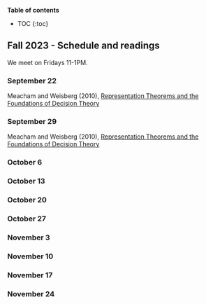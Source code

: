 **Table of contents** 
* TOC
{:toc}

## Fall 2023 - Schedule and readings

We meet on Fridays 11-1PM. 

### September 22

Meacham and  Weisberg (2010), [Representation Theorems and the Foundations of
Decision Theory](https://drive.google.com/file/d/11ovOEKqHQ2MgLIUZzwi1ZtQUi2eo1n7l/view?usp=sharing
)

### September 29

Meacham and  Weisberg (2010), [Representation Theorems and the Foundations of
Decision Theory](https://drive.google.com/file/d/11ovOEKqHQ2MgLIUZzwi1ZtQUi2eo1n7l/view?usp=sharing
)

### October 6

### October 13

### October 20

### October 27

### November 3

### November 10

### November 17

### November 24


